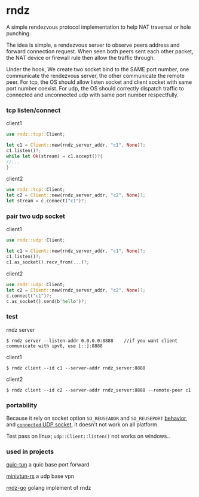 # rndz

A simple rendezvous protocol implementation to help NAT traversal or hole punching.

The idea is simple, a rendezvous server to observe peers address and forward connection request. When seen both peers sent each other packet, the NAT device or firewall rule then allow the traffic through.

Under the hook, We create two socket bind to the SAME port number, one communicate the rendezvous server, the other communicate the remote peer. For tcp, the OS should allow listen socket and client socket with same port number coexist. For udp, the OS should correctly dispatch traffic to connected and unconnected udp with same port number respectfully.

### tcp listen/connect 

client1
```rust
use rndz::tcp::Client;

let c1 = Client::new(rndz_server_addr, "c1", None)?;
c1.listen()?;
while let Ok(stream) = c1.accept()?{
//...
}
```

client2
```rust
use rndz::tcp::Client;
let c2 = Client::new(rndz_server_addr, "c2", None)?;
let stream = c.connect("c1")?;
```

### pair two udp socket

client1
```rust
use rndz::udp::Client;

let c1 = Client::new(rndz_server_addr, "c1", None)?;
c1.listen()?;
c1.as_socket().recv_from(...)?;
```

client2
```rust
use rndz::udp::Client;
let c2 = Client::new(rndz_server_addr, "c2", None)?;
c.connect("c1")?;
c.as_socket().send(b'hello')?;
```

### test

rndz server 
```
$ rndz server --listen-addr 0.0.0.0:8888    //if you want client communicate with ipv6, use [::]:8888
```

client1
```
$ rndz client --id c1 --server-addr rndz_server:8888 
```

client2
```
$ rndz client --id c2 --server-addr rndz_server:8888 --remote-peer c1
```

### portability

Because it rely on socket option `SO_REUSEADDR` and `SO_REUSEPORT` [behavior](https://stackoverflow.com/questions/14388706/how-do-so-reuseaddr-and-so-reuseport-differ/14388707#14388707),  and [`connected` UDP socket](https://blog.cloudflare.com/everything-you-ever-wanted-to-know-about-udp-sockets-but-were-afraid-to-ask-part-1/), it doesn't not work on all platform.

Test pass on linux; `udp::Client::listen()` not works on windows.. 

### used in projects
[quic-tun](https://github.com/optman/quic-tun)  a quic base port forward

[minivtun-rs](https://github.com/optman/minivtun-rs/tree/rndz) a udp base vpn

[rndz-go](https://github.com/optman/rndz-go) golang implement of rndz
